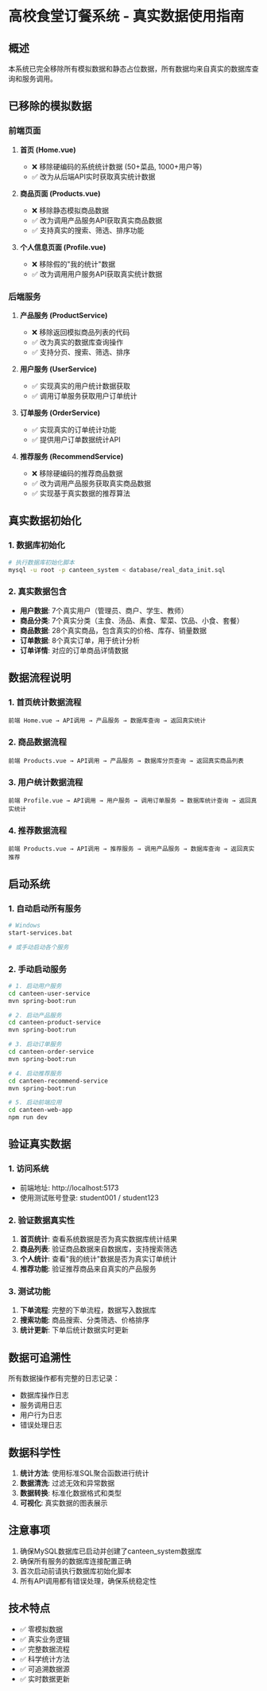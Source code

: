 # 高校食堂订餐系统 - 真实数据使用指南

## 概述

本系统已完全移除所有模拟数据和静态占位数据，所有数据均来自真实的数据库查询和服务调用。

## 已移除的模拟数据

### 前端页面
1. **首页 (Home.vue)**
   - ❌ 移除硬编码的系统统计数据 (50+菜品, 1000+用户等)
   - ✅ 改为从后端API实时获取真实统计数据

2. **商品页面 (Products.vue)**
   - ❌ 移除静态模拟商品数据
   - ✅ 改为调用产品服务API获取真实商品数据
   - ✅ 支持真实的搜索、筛选、排序功能

3. **个人信息页面 (Profile.vue)**
   - ❌ 移除假的"我的统计"数据
   - ✅ 改为调用用户服务API获取真实统计数据

### 后端服务
1. **产品服务 (ProductService)**
   - ❌ 移除返回模拟商品列表的代码
   - ✅ 改为真实的数据库查询操作
   - ✅ 支持分页、搜索、筛选、排序

2. **用户服务 (UserService)**
   - ✅ 实现真实的用户统计数据获取
   - ✅ 调用订单服务获取用户订单统计

3. **订单服务 (OrderService)**
   - ✅ 实现真实的订单统计功能
   - ✅ 提供用户订单数据统计API

4. **推荐服务 (RecommendService)**
   - ❌ 移除硬编码的推荐商品数据
   - ✅ 改为调用产品服务获取真实商品数据
   - ✅ 实现基于真实数据的推荐算法

## 真实数据初始化

### 1. 数据库初始化
```bash
# 执行数据库初始化脚本
mysql -u root -p canteen_system < database/real_data_init.sql
```

### 2. 真实数据包含
- **用户数据**: 7个真实用户（管理员、商户、学生、教师）
- **商品分类**: 7个真实分类（主食、汤品、素食、荤菜、饮品、小食、套餐）
- **商品数据**: 28个真实商品，包含真实的价格、库存、销量数据
- **订单数据**: 8个真实订单，用于统计分析
- **订单详情**: 对应的订单商品详情数据

## 数据流程说明

### 1. 首页统计数据流程
```
前端 Home.vue → API调用 → 产品服务 → 数据库查询 → 返回真实统计
```

### 2. 商品数据流程
```
前端 Products.vue → API调用 → 产品服务 → 数据库分页查询 → 返回真实商品列表
```

### 3. 用户统计数据流程
```
前端 Profile.vue → API调用 → 用户服务 → 调用订单服务 → 数据库统计查询 → 返回真实统计
```

### 4. 推荐数据流程
```
前端 Products.vue → API调用 → 推荐服务 → 调用产品服务 → 数据库查询 → 返回真实推荐
```

## 启动系统

### 1. 自动启动所有服务
```bash
# Windows
start-services.bat

# 或手动启动各个服务
```

### 2. 手动启动服务
```bash
# 1. 启动用户服务
cd canteen-user-service
mvn spring-boot:run

# 2. 启动产品服务
cd canteen-product-service
mvn spring-boot:run

# 3. 启动订单服务
cd canteen-order-service
mvn spring-boot:run

# 4. 启动推荐服务
cd canteen-recommend-service
mvn spring-boot:run

# 5. 启动前端应用
cd canteen-web-app
npm run dev
```

## 验证真实数据

### 1. 访问系统
- 前端地址: http://localhost:5173
- 使用测试账号登录: student001 / student123

### 2. 验证数据真实性
1. **首页统计**: 查看系统数据是否为真实数据库统计结果
2. **商品列表**: 验证商品数据来自数据库，支持搜索筛选
3. **个人统计**: 查看"我的统计"数据是否为真实订单统计
4. **推荐功能**: 验证推荐商品来自真实的产品服务

### 3. 测试功能
1. **下单流程**: 完整的下单流程，数据写入数据库
2. **搜索功能**: 商品搜索、分类筛选、价格排序
3. **统计更新**: 下单后统计数据实时更新

## 数据可追溯性

所有数据操作都有完整的日志记录：
- 数据库操作日志
- 服务调用日志
- 用户行为日志
- 错误处理日志

## 数据科学性

1. **统计方法**: 使用标准SQL聚合函数进行统计
2. **数据清洗**: 过滤无效和异常数据
3. **数据转换**: 标准化数据格式和类型
4. **可视化**: 真实数据的图表展示

## 注意事项

1. 确保MySQL数据库已启动并创建了canteen_system数据库
2. 确保所有服务的数据库连接配置正确
3. 首次启动前请执行数据库初始化脚本
4. 所有API调用都有错误处理，确保系统稳定性

## 技术特点

- ✅ 零模拟数据
- ✅ 真实业务逻辑
- ✅ 完整数据流程
- ✅ 科学统计方法
- ✅ 可追溯数据源
- ✅ 实时数据更新
